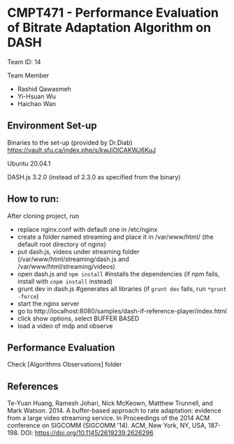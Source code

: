 # CMPT471 - Performance Evaluation of Bitrate Adaptation Algorithm on DASH

Team ID: 14

Team Member
- Rashid Qawasmeh
- Yi-Hsuan Wu
- Haichao Wan


## Environment Set-up
Binaries to the set-up (provided by Dr.Diab)
https://vault.sfu.ca/index.php/s/kwJjOlCAKWJ6KuJ

Ubuntu 20.04.1

DASH.js 3.2.0 (instead of 2.3.0 as specified from the binary)


## How to run:

After cloning project, run
- replace nginx.conf with default one in /etc/nginx
- create a folder named streaming and place it in /var/www/html/ (the default root directory of nginx)
- put dash.js, videos under streaming folder (/var/www/html/streaming/dash.js and /var/www/html/streaming/videos)
- open dash.js and `npm install` #installs the dependencies (if npm fails, install with `cnpm install` instead)
- grunt dev in dash.js #generates all libraries (if `grunt dev` fails, run `*grunt -force`)
- start the nginx server
- go to http://localhost:8080/samples/dash-if-reference-player/index.html
- click show options, select BUFFER BASED
- load a video of mdp and observe


## Performance Evaluation
Check [Algorithms Observations] folder

## References
Te-Yuan Huang, Ramesh Johari, Nick McKeown, Matthew Trunnell, and Mark Watson. 2014. A buffer-based approach to rate adaptation: evidence from a large video streaming service. In Proceedings of the 2014 ACM conference on SIGCOMM (SIGCOMM '14). ACM, New York, NY, USA, 187-198. DOI: https://doi.org/10.1145/2619239.2626296
